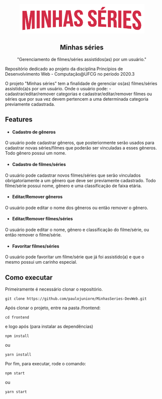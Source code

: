 <p align="center">
  <img src="https://raw.githubusercontent.com/paulojuniore/MinhasSeries-DevWeb/master/frontend/src/assets/logo-myseries.png">
  <h2 align="center">Minhas séries</h2>
  <p align="center">"Gerenciamento de filmes/séries assistidos(as) por um usuário."</p>
</p>

Repositório dedicado ao projeto da disciplina Princípios de Desenvolvimento Web  - Computação@UFCG no período 2020.3

O projeto "Minhas séries" tem a finalidade de gerenciar os(as) filmes/séries assistido(a)s por um usuário. Onde o usuário pode: - cadastrar/editar/remover categorias e cadastrar/editar/remover filmes ou séries que por sua vez devem pertencem a uma determinada categoria previamente cadastrada.

## Features

* #### Cadastro de gêneros

O usuário pode cadastrar gêneros, que posteriormente serão usados para cadastrar novas séries/filmes que poderão ser vinculadas a esses gêneros. Todo gênero possui um nome.

* #### Cadastro de filmes/séries

O usuário pode cadastrar novos filmes/séries que serão vinculados obrigatoriamente a um gênero que deve ser previamente cadastrado. Todo filme/série possui nome, gênero e uma classificação de faixa etária.

* #### Editar/Remover gêneros

O usuário pode editar o nome dos gêneros ou então remover o gênero.

* #### Editar/Remover filmes/séries

O usuário pode editar o nome, gênero e classificação do filme/série, ou então remover o filme/série.

* #### Favoritar filmes/séries

O usuário pode favoritar um filme/série que já foi assistido(a) e que o mesmo possui um carinho especial.

## Como executar

Primeiramente é necessário clonar o repositório.
```
git clone https://github.com/paulojuniore/MinhasSeries-DevWeb.git
```

Após clonar o projeto, entre na pasta /frontend:
```
cd frontend
```

e logo após (para instalar as dependências)
```
npm install
```
ou
```
yarn install
```

Por fim, para executar, rode o comando:
```
npm start
```
ou
```
yarn start
```
